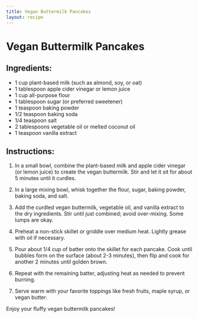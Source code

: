 ```yaml
---
title: Vegan Buttermilk Pancakes
layout: recipe
---
```


# Vegan Buttermilk Pancakes  
  
## Ingredients:  
- 1 cup plant-based milk (such as almond, soy, or oat)  
- 1 tablespoon apple cider vinegar or lemon juice  
- 1 cup all-purpose flour  
- 1 tablespoon sugar (or preferred sweetener)  
- 1 teaspoon baking powder  
- 1/2 teaspoon baking soda  
- 1/4 teaspoon salt  
- 2 tablespoons vegetable oil or melted coconut oil  
- 1 teaspoon vanilla extract  
  
## Instructions:  
  
1. In a small bowl, combine the plant-based milk and apple cider vinegar (or lemon juice) to create the vegan buttermilk. Stir and let it sit for about 5 minutes until it curdles.  
  
2. In a large mixing bowl, whisk together the flour, sugar, baking powder, baking soda, and salt.  
  
3. Add the curdled vegan buttermilk, vegetable oil, and vanilla extract to the dry ingredients. Stir until just combined; avoid over-mixing. Some lumps are okay.  
  
4. Preheat a non-stick skillet or griddle over medium heat. Lightly grease with oil if necessary.  
  
5. Pour about 1/4 cup of batter onto the skillet for each pancake. Cook until bubbles form on the surface (about 2-3 minutes), then flip and cook for another 2 minutes until golden brown.  
  
6. Repeat with the remaining batter, adjusting heat as needed to prevent burning.  
  
7. Serve warm with your favorite toppings like fresh fruits, maple syrup, or vegan butter.  
  
Enjoy your fluffy vegan buttermilk pancakes!  
